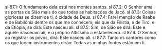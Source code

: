 sl 87.1: O fundamento dela está nos montes santos.
sl 87.2: O Senhor ama as portas de Sião mais do que todas as habitações de Jacó.
sl 87.3: Coisas gloriosas se dizem de ti, ó cidade de Deus.
sl 87.4: Farei menção de Raabe e de Babilônia dentre os que me conhecem; eis que da Filístia, e de Tiro, e da Etiópia, se dirá: Este nasceu ali.
sl 87.5: Sim, de Sião se dirá: Este e aquele nasceram ali; e o próprio Altíssimo a estabelecerá.
sl 87.6: O Senhor, ao registrar os povos, dirá: Este nasceu ali.
sl 87.7: Tanto os cantores como os que tocam instrumentos dirão: Todas as minhas fontes estão em ti.
